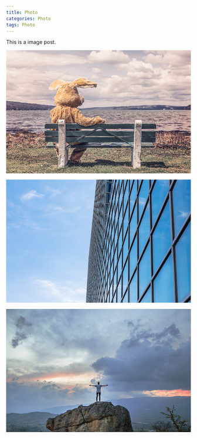 ```yaml
---
title: Photo
categories: Photo
tags: Photo
---
```


This is a image post.

![](/images/01.jpg)

![sky](/images/02.jpg)

![man](/images/03.jpg)